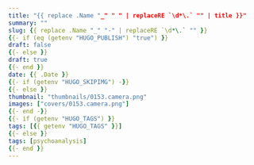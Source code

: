 ```yaml
---
title: "{{ replace .Name "_" " " | replaceRE `\d*\.` "" | title }}"
summary: ""
slug: {{ replace .Name "_" "-" | replaceRE `\d*\.` "" }}
{{- if (eq (getenv "HUGO_PUBLISH") "true") }}
draft: false
{{- else }}
draft: true
{{- end }}
date: {{ .Date }}
{{- if (getenv "HUGO_SKIPIMG") -}}
{{- else }}
thumbnail: "thumbnails/0153.camera.png"
images: ["covers/0153.camera.png"]
{{- end -}}
{{- if (getenv "HUGO_TAGS") }}
tags: [{{ getenv "HUGO_TAGS" }}]
{{- else }}
tags: [psychoanalysis]
{{- end }}
---
```

